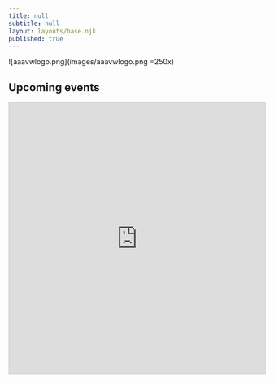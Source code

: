 ```yaml
---
title: null
subtitle: null
layout: layouts/base.njk
published: true
---
```

![aaavwlogo.png](images/aaavwlogo.png =250x)


## Upcoming events

<iframe class="airtable-embed" src="https://airtable.com/embed/shrIofSZl3Jj9zl0W?backgroundColor=red&viewControls=on" frameborder="0" onmousewheel="" width="100%" height="533" style="background: transparent; border: 1px solid #ccc;"></iframe>
